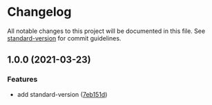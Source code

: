 # Changelog

All notable changes to this project will be documented in this file. See [standard-version](https://github.com/conventional-changelog/standard-version) for commit guidelines.

## 1.0.0 (2021-03-23)


### Features

* add standard-version ([7eb151d](https://github.com/Seia-Soto/windows-ltsc-releases/commit/7eb151d564a954fed41847ee2b9046a73dae024d))
